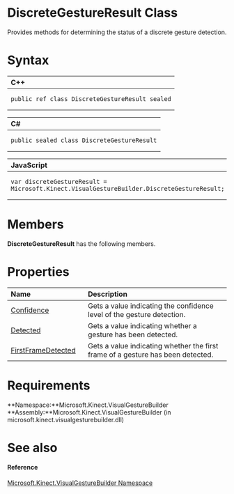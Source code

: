 DiscreteGestureResult Class  
===========================  

Provides methods for determining the status of a discrete gesture detection. <span id="syntaxSection"></span>

Syntax  
======  

<table>
<colgroup>
<col width="100%" />
</colgroup>
<thead>
<tr class="header">
<th align="left">C++</th>
</tr>
</thead>
<tbody>
<tr class="odd">
<td align="left"><pre><code>public ref class DiscreteGestureResult sealed</code></pre></td>
</tr>
</tbody>
</table>

<table>
<colgroup>
<col width="100%" />
</colgroup>
<thead>
<tr class="header">
<th align="left">C#</th>
</tr>
</thead>
<tbody>
<tr class="odd">
<td align="left"><pre><code>public sealed class DiscreteGestureResult</code></pre></td>
</tr>
</tbody>
</table>

<table>
<colgroup>
<col width="100%" />
</colgroup>
<thead>
<tr class="header">
<th align="left">JavaScript</th>
</tr>
</thead>
<tbody>
<tr class="odd">
<td align="left"><pre><code>var discreteGestureResult = Microsoft.Kinect.VisualGestureBuilder.DiscreteGestureResult;</code></pre></td>
</tr>
</tbody>
</table>

<span id="classMembersSection"></span>

Members  
=======  

**DiscreteGestureResult** has the following members.  

<span id="publicpropertiesSection"></span>

Properties  
==========  

<table>
<colgroup>
<col width="30%" />
<col width="60%" />
</colgroup>
<thead>
<tr class="header">
<th align="left">Name</th>
<th align="left">Description</th>
</tr>
</thead>
<tbody>
<tr class="odd">
<td align="left"><a href="DiscreteGestureResult_Class/Properties/Confidence_Property.md">Confidence</a></td>
<td align="left">Gets a value indicating the confidence level of the gesture detection.</td>
</tr>
<tr class="even">
<td align="left"><a href="DiscreteGestureResult_Class/Properties/Detected_Property.md">Detected</a></td>
<td align="left">Gets a value indicating whether a gesture has been detected.</td>
</tr>
<tr class="odd">
<td align="left"><a href="DiscreteGestureResult_Class/Properties/FirstFrameDetected_Property.md">FirstFrameDetected</a></td>
<td align="left">Gets a value indicating whether the first frame of a gesture has been detected.</td>
</tr>
</tbody>
</table>

<span id="requirements"></span>

Requirements  
============  

**Namespace:**Microsoft.Kinect.VisualGestureBuilder  
**Assembly:**Microsoft.Kinect.VisualGestureBuilder (in microsoft.kinect.visualgesturebuilder.dll)  

<span id="ID4EV"></span>

See also  
========  

<span id="ID4EX"></span>
#### Reference  

[Microsoft.Kinect.VisualGestureBuilder Namespace](../Kinect.VisualGestureBuilder.md)  



<!--Please do not edit the data in the comment block below.-->
<!--
TOCTitle : DiscreteGestureResult Class
RLTitle : DiscreteGestureResult Class
KeywordK : DiscreteGestureResult class, about
HelpPriority : 2
TopicType : apiref
KeywordF : Microsoft.Kinect.VisualGestureBuilder.DiscreteGestureResult
KeywordF : DiscreteGestureResult
KeywordF : Microsoft.Kinect.VisualGestureBuilder.DiscreteGestureResult
KeywordA : T:Microsoft.Kinect.VisualGestureBuilder.DiscreteGestureResult
AssetID : T:Microsoft.Kinect.VisualGestureBuilder.DiscreteGestureResult
Locale : en-us
CommunityContent : 1
APIType : Managed
APILocation : microsoft.kinect.visualgesturebuilder.dll
APIName : Microsoft.Kinect.VisualGestureBuilder.DiscreteGestureResult
TargetOS : Windows
TopicType : kbSyntax
DevLang : VB
DevLang : CSharp
DevLang : JavaScript
DevLang : C++
DocSet : K4Wv2
ProjType : K4Wv2Proj
Technology : Kinect for Windows
Product : Kinect for Windows SDK v2
productversion : 20
-->
